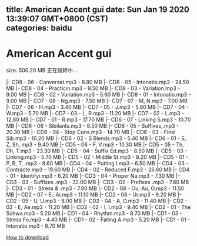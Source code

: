 
title: American Accent gui
date: Sun Jan 19 2020 13:39:07 GMT+0800 (CST)    
categories: baidu
---

# American Accent gui
size: 500.20 MB
 正在跳转中...
 
|- CD8 - 06 - Conversat.mp3 - 8.80 MB
|- CD8 - 05 - Intonatio.mp3 - 24.50 MB
|- CD8 - 04 - Practicin.mp3 - 9.50 MB
|- CD8 - 03 - Variation.mp3 - 9.00 MB
|- CD8 - 02 - Variation.mp3 - 5.60 MB
|- CD8 - 01 - Intonatio.mp3 - 9.00 MB
|- CD7 - 08 - Ng.mp3 - 7.50 MB
|- CD7 - 07 - M, N.mp3 - 7.00 MB
|- CD7 - 06 - H.mp3 - 3.40 MB
|- CD7 - 05 - J.mp3 - 5.80 MB
|- CD7 - 04 - W.mp3 - 5.70 MB
|- CD7 - 03 - L, R.mp3 - 11.20 MB
|- CD7 - 02 - L.mp3 - 12.80 MB
|- CD7 - 01 - R.mp3 - 17.70 MB
|- CD6 - 07 - Linking S.mp3 - 10.70 MB
|- CD6 - 06 - Sibilants.mp3 - 8.50 MB
|- CD6 - 05 - Suffixes,.mp3 - 20.30 MB
|- CD6 - 04 - Stop Cons.mp3 - 14.70 MB
|- CD6 - 03 - Final Sib.mp3 - 10.20 MB
|- CD6 - 02 - S Blends.mp3 - 5.40 MB
|- CD6 - 01 - S, Z, Sh,.mp3 - 9.40 MB
|- CD5 - 06 - F, V.mp3 - 10.30 MB
|- CD5 - 05 - Th, Dh, T.mp3 - 23.30 MB
|- CD5 - 04 - Suffix Ed.mp3 - 8.50 MB
|- CD5 - 03 - Linking.mp3 - 5.70 MB
|- CD5 - 02 - Middle St.mp3 - 8.20 MB
|- CD5 - 01 - P, B, T, .mp3 - 9.60 MB
|- CD4 - 04 - Putting I.mp3 - 6.50 MB
|- CD4 - 03 - Contracte.mp3 - 19.60 MB
|- CD4 - 02 - Reduced F.mp3 - 26.60 MB
|- CD4 - 01 - Identifyi.mp3 - 6.20 MB
|- CD3 - 04 - Proper Na.mp3 - 7.30 MB
|- CD3 - 03 - Suffixes .mp3 - 32.00 MB
|- CD3 - 02 - Prefixes .mp3 - 7.80 MB
|- CD3 - 01 - Stress & .mp3 - 7.90 MB
|- CD2 - 08 - Ou, Au, O.mp3 - 11.50 MB
|- CD2 - 07 - Ei, Ai.mp3 - 11.10 MB
|- CD2 - 06 - Ur.mp3 - 9.20 MB
|- CD2 - 05 - U, U.mp3 - 8.00 MB
|- CD2 - 04 - A, O.mp3 - 11.40 MB
|- CD2 - 03 - E, Ae.mp3 - 11.20 MB
|- CD2 - 02 - I, I.mp3 - 9.40 MB
|- CD2 - 01 - The Schwa.mp3 - 5.20 MB
|- CD1 - 04 - Rhythm.mp3 - 8.70 MB
|- CD1 - 03 - Stress Fo.mp3 - 4.40 MB
|- CD1 - 02 - Falling A.mp3 - 5.20 MB
|- CD1 - 01 - Intonatio.mp3 - 8.70 MB

[How to download](https://bpcam.bemobtrk.com/go/2ceec3aa-1ca2-46d6-b9ff-aaa5c184517c?jno=2203)